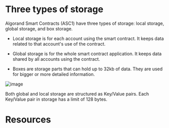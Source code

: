 # Three types of storage

Algorand Smart Contracts (ASC1) have three types of storage: local storage, global storage, and box storage.

* Local storage is for each account using the smart contract. It keeps data related to that account's use of the contract.

* Global storage is for the whole smart contract application. It keeps data shared by all accounts using the contract.

* Boxes are storage parts that can hold up to 32kb of data. They are used for bigger or more detailed information.

![image](https://miro.medium.com/v2/resize:fit:1400/format:webp/1*PdpiqF6zZfXe7DZf121c7g.jpeg)

Both global and local storage are structured as Key/Value pairs. Each Key/Value pair in storage has a limit of 128 bytes.






# Resources 
